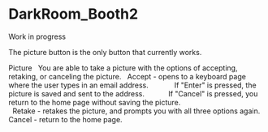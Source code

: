 # DarkRoom_Booth2
Work in progress

The picture button is the only button that currently works.

Picture
  You are able to take a picture with the options of accepting, retaking, or canceling the picture.
  Accept - opens to a keyboard page where the user types in an email address. 
           If "Enter" is pressed, the picture is saved and sent to the address.
           If "Cancel" is pressed, you return to the home page without saving the picture.     
  Retake - retakes the picture, and prompts you with all three options again.
  Cancel - return to the home page.
